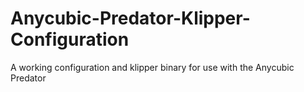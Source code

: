 # Anycubic-Predator-Klipper-Configuration
A working configuration and klipper binary for use with the Anycubic Predator
